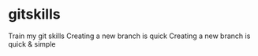 # gitskills
Train my git skills
Creating a new branch is quick
Creating a new branch is quick & simple
